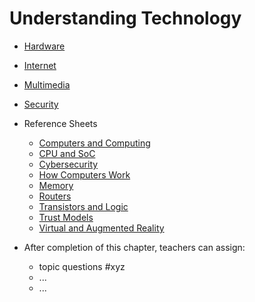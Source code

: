 # Understanding Technology

* [Hardware](hardware)
* [Internet](internet)
* [Multimedia](multimedia)
* [Security](security)
* Reference Sheets
  * [Computers and Computing](https://ap.cs50.school/assets/pdfs/computers_and_computing.pdf)
  * [CPU and SoC](https://ap.cs50.school/assets/pdfs/cpu_and_soc.pdf)
  * [Cybersecurity](https://ap.cs50.school/assets/pdfs/cybersecurity.pdf)
  * [How Computers Work](https://ap.cs50.school/assets/pdfs/how_computers_work.pdf)
  * [Memory](https://ap.cs50.school/assets/pdfs/memory.pdf)
  * [Routers](https://ap.cs50.school/assets/pdfs/routers.pdf)
  * [Transistors and Logic](https://ap.cs50.school/assets/pdfs/transistors_and_logic.pdf)
  * [Trust Models](https://ap.cs50.school/assets/pdfs/trust_models.pdf)
  * [Virtual and Augmented Reality](https://ap.cs50.school/assets/pdfs/virtual_and_augmented_reality.pdf)

* After completion of this chapter, teachers can assign:
  * topic questions #xyz
  * ...
  * ...
